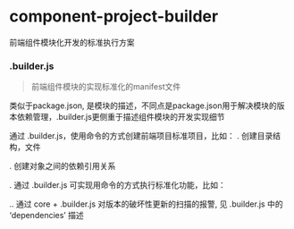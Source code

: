 # component-project-builder
前端组件模块化开发的标准执行方案

### .builder.js
> 前端组件模块的实现标准化的manifest文件

类似于package.json, 是模块的描述，不同点是package.json用于解决模块的版本依赖管理，.builder.js更侧重于描述组件模块的开发实现细节

通过 .builder.js，使用命令的方式创建前端项目标准项目，比如：
. 创建目录结构，文件

. 创建对象之间的依赖引用关系

. 通过 .builder.js 可实现用命令的方式执行标准化功能，比如：

.. 通过 core + .builder.js 对版本的破坏性更新的扫描的报警, 见 .builder.js 中的 ‘dependencies’ 描述
